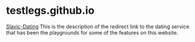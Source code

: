# testlegs.github.io
[Slavic-Dating](https://slavic-dating.com)
This is the description of the redirect link to the dating service that has been the playgrounds for some of the features on this website.
